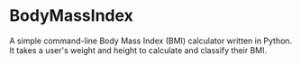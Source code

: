 # BodyMassIndex
A simple command-line Body Mass Index (BMI) calculator written in Python. It takes a user's weight and height to calculate and classify their BMI.
